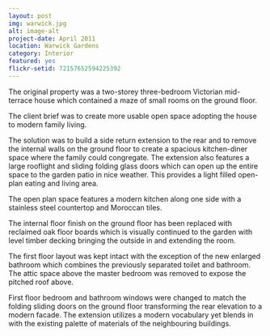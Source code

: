 ```yaml
---
layout: post
img: warwick.jpg
alt: image-alt
project-date: April 2011
location: Warwick Gardens
category: Interior
featured: yes
flickr-setid: 72157652594225392
---
```

<p>The original property was a two-storey three-bedroom Victorian mid-terrace house which contained a maze of small rooms on the ground floor.</p>

<p>The client brief was to create more usable open space adopting the house to modern family living.</p>

<p>The solution was to build a side return extension to the rear and to remove the internal walls on the ground floor to create a spacious kitchen-diner space where the family could congregate.  The extension also features a large rooflight and sliding folding glass doors which can open up the entire space to the garden patio in nice weather.  This provides a light filled open-plan eating and living area.</p>

<p>The open plan space features a modern kitchen along one side with a stainless steel countertop and Moroccan tiles.</p>

<p>The internal floor finish on the ground floor has been replaced with reclaimed oak floor boards which is visually continued to the garden with level timber decking bringing the outside in and extending the room.</p>

<p>The first floor layout was kept intact with the exception of the new enlarged bathroom which combines the previously separated toilet and bathroom.  The attic space above the master bedroom was removed to expose the pitched roof above.</p>

<p>First floor bedroom and bathroom windows were changed to match the folding sliding doors on the ground floor transforming the rear elevation to a modern facade.  The extension utilizes a modern vocabulary yet blends in with the existing palette of materials of the neighbouring buildings.</p>

